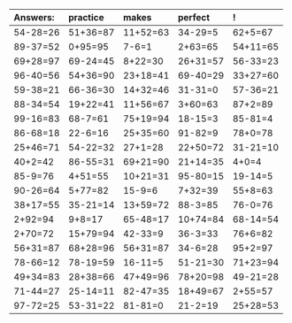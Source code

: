 | Answers: | practice | makes | perfect | ! |
| :--- | :--- | :--- | :--- | :--- |
| 54-28=26 | 51+36=87 | 11+52=63 | 34-29=5 | 62+5=67 | 
| 89-37=52 | 0+95=95 | 7-6=1 | 2+63=65 | 54+11=65 | 
| 69+28=97 | 69-24=45 | 8+22=30 | 26+31=57 | 56-33=23 | 
| 96-40=56 | 54+36=90 | 23+18=41 | 69-40=29 | 33+27=60 | 
| 59-38=21 | 66-36=30 | 14+32=46 | 31-31=0 | 57-36=21 | 
| 88-34=54 | 19+22=41 | 11+56=67 | 3+60=63 | 87+2=89 | 
| 99-16=83 | 68-7=61 | 75+19=94 | 18-15=3 | 85-81=4 | 
| 86-68=18 | 22-6=16 | 25+35=60 | 91-82=9 | 78+0=78 | 
| 25+46=71 | 54-22=32 | 27+1=28 | 22+50=72 | 31-21=10 | 
| 40+2=42 | 86-55=31 | 69+21=90 | 21+14=35 | 4+0=4 | 
| 85-9=76 | 4+51=55 | 10+21=31 | 95-80=15 | 19-14=5 | 
| 90-26=64 | 5+77=82 | 15-9=6 | 7+32=39 | 55+8=63 | 
| 38+17=55 | 35-21=14 | 13+59=72 | 88-3=85 | 76-0=76 | 
| 2+92=94 | 9+8=17 | 65-48=17 | 10+74=84 | 68-14=54 | 
| 2+70=72 | 15+79=94 | 42-33=9 | 36-3=33 | 76+6=82 | 
| 56+31=87 | 68+28=96 | 56+31=87 | 34-6=28 | 95+2=97 | 
| 78-66=12 | 78-19=59 | 16-11=5 | 51-21=30 | 71+23=94 | 
| 49+34=83 | 28+38=66 | 47+49=96 | 78+20=98 | 49-21=28 | 
| 71-44=27 | 25-14=11 | 82-47=35 | 18+49=67 | 2+55=57 | 
| 97-72=25 | 53-31=22 | 81-81=0 | 21-2=19 | 25+28=53 | 
